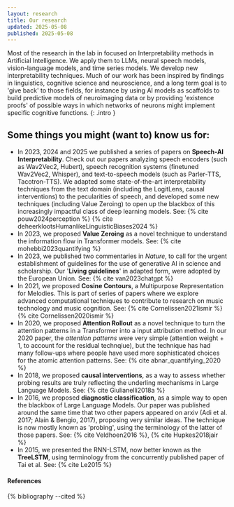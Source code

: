 ```yaml
---
layout: research
title: Our research
updated: 2025-05-08
published: 2025-05-08
---
```


Most of the research in the lab in focused on Interpretability methods in Artificial Intelligence. We apply them to LLMs, neural speech models, vision-language models, and time series models. We develop new interpretability techniques. Much of our work has been inspired by findings in linguistics, cognitive science and neuroscience, and a long term goal is to 'give back' to those fields, for instance by using AI models as scaffolds to build predictive models of neuroimaging data or by providing 'existence proofs' of possible ways in which networks of neurons might implement specific cognitive functions. 
{: .intro }

## Some things you might (want to) know us for:
- In 2023, 2024 and 2025 we published a series of papers on **Speech-AI Interpretability**. Check out our papers analyzing speech encoders (such as Wav2Vec2, Hubert), speech recognition systems (finetuned Wav2Vec2, Whisper), and text-to-speech models (such as Parler-TTS, Tacotron-TTS). We adapted some state-of-the-art interpretability techniques from the text domain (including the LogitLens, causal interventions) to the pecularities of speech, and developed some new techniques (including Value Zeroing) to open up the blackbox of this increasingly impactful class of deep learning models. See: {% cite pouw2024perception %}  {% cite deheerklootsHumanlikeLinguisticBiases2024 %} 
- In 2023, we proposed **Value Zeroing** as a novel technique to understand the information flow in Transformer models. See: {% cite mohebbi2023quantifying %}
- In 2023, we published two commentaries in *Nature*, to call for the urgent establishment of guidelines for the use of generative AI in science and scholarship. Our '**Living guidelines**' in adapted form, were adopted by the European Union. See: {% cite van2023chatgpt %}
- In 2021, we proposed **Cosine Contours**, a Multipurpose Representation for Melodies. This is part of series of papers where we explore advanced computational techniques to contribute to research on music technology and music cognition. See: {% cite Cornelissen2021ismir %} {% cite Cornelissen2020ismir %} 
- In 2020, we proposed **Attention Rollout** as a novel technique to turn the attention patterns in a Transformer into a input attribution method. In our 2020 paper, the *attention patterns* were very simple (attention weight + 1, to account for the residual technqiue), but the technique has had many follow-ups where people have used more sophisticated choices for the atomic attention patterns. See: {% cite abnar_quantifying_2020 %}
- In 2018, we proposed **causal interventions**, as a way to assess whether probing results are truly reflecting the underling mechanisms in Large Language Models. See: {% cite Giulianelli2018a %}
- In 2016, we proposed **diagnostic classification**, as a simple way to open the blackbox of Large Language Models. Our paper was published around the same time that two other papers appeared on arxiv (Adi et al. 2017; Alain & Bengio, 2017), proposing very similar ideas. The technique is now mostly known as 'probing', using the terminology of the latter of those papers. See: {% cite Veldhoen2016 %}, {% cite Hupkes2018jair %}
- In 2015, we presented the RNN-LSTM, now better known as the **TreeLSTM**, using terminology from the concurrently published paper of Tai et al. See: {% cite Le2015 %}


<div class="references">
  <h4>References</h4>
  {% bibliography --cited %}
</div>
